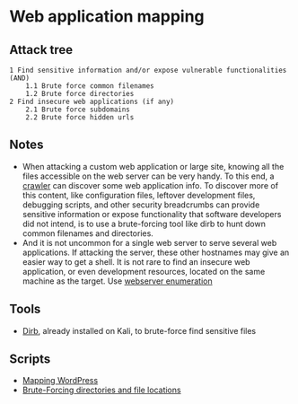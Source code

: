 # Web application mapping

## Attack tree

```text
1 Find sensitive information and/or expose vulnerable functionalities (AND)
    1.1 Brute force common filenames 
    1.2 Brute force directories
2 Find insecure web applications (if any)
    2.1 Brute force subdomains
    2.2 Brute force hidden urls
```

## Notes

* When attacking a custom web application or large site, knowing all the files accessible on the web server can be 
very handy. To this end, a [crawler](../reconnaissance/crawl-site.md) can discover some web application info. To 
discover more of this content, like configuration files, leftover development files, debugging scripts, and other 
security breadcrumbs can provide sensitive information or expose functionality that software developers did not 
intend, is to use a brute-forcing tool like dirb to hunt down common filenames and directories.
* And it is not uncommon for a single web server to serve several web applications. If attacking the server, 
these other hostnames may give an easier way to get a shell. It is not rare to find an insecure web application, 
or even development resources, located on the same machine as the target. Use 
[webserver enumeration](../enumeration/webserver.md)

## Tools

* [Dirb](https://www.kali.org/tools/dirb/), already installed on Kali, to brute-force find sensitive files

## Scripts

* [Mapping WordPress](https://github.com/tymyrddin/reomais/blob/main/mapping_wordpress)
* [Brute-Forcing directories and file locations](https://github.com/tymyrddin/reomais/blob/main/bf_locations)

